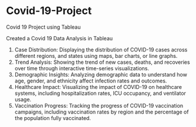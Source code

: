 # Covid-19-Project

Covid 19 Project using Tableau

Created a Covid 19 Data Analysis in Tableau

1. Case Distribution: Displaying the distribution of COVID-19 cases across different regions, and states using maps, bar charts, or line graphs.
2. Trend Analysis: Showing the trend of new cases, deaths, and recoveries over time through interactive time-series visualizations.
3. Demographic Insights: Analyzing demographic data to understand how age, gender, and ethnicity affect infection rates and outcomes.
4. Healthcare Impact: Visualizing the impact of COVID-19 on healthcare systems, including hospitalization rates, ICU occupancy, and ventilator usage.
5. Vaccination Progress: Tracking the progress of COVID-19 vaccination campaigns, including vaccination rates by region and the percentage of the population fully vaccinated.
